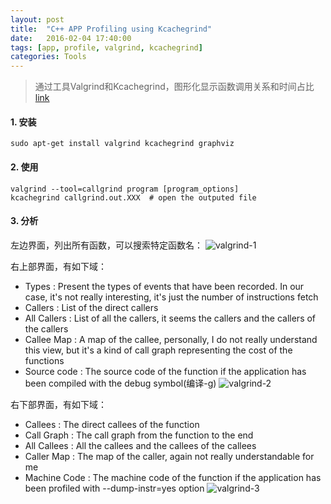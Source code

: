 ```yaml
---
layout: post
title:  "C++ APP Profiling using Kcachegrind"
date:   2016-02-04 17:40:00
tags: [app, profile, valgrind, kcachegrind]
categories: Tools
---
```


>  通过工具Valgrind和Kcachegrind，图形化显示函数调用关系和时间占比
[link](http://baptiste-wicht.com/posts/2011/09/profile-c-application-with-callgrind-kcachegrind.html)

#### 1. 安装
	sudo apt-get install valgrind kcachegrind graphviz

#### 2. 使用
	valgrind --tool=callgrind program [program_options]
	kcachegrind callgrind.out.XXX  # open the outputed file

#### 3. 分析
左边界面，列出所有函数，可以搜索特定函数名：
![valgrind-1](http://7xno5y.com1.z0.glb.clouddn.com/valgrind-1.png)

右上部界面，有如下域：

* Types : Present the types of events that have been recorded. In our case, it's not really interesting, it's just the number of instructions fetch
* Callers : List of the direct callers
* All Callers : List of all the callers, it seems the callers and the callers of the callers
* Callee Map : A map of the callee, personally, I do not really understand this view, but it's a kind of call graph representing the cost of the functions
* Source code : The source code of the function if the application has been compiled with the debug symbol(编译-g)
![valgrind-2](http://7xno5y.com1.z0.glb.clouddn.com/valgrind-2.png)

右下部界面，有如下域：

* Callees : The direct callees of the function
* Call Graph : The call graph from the function to the end
* All Callees : All the callees and the callees of the callees
* Caller Map : The map of the caller, again not really understandable for me
* Machine Code : The machine code of the function if the application has been profiled with --dump-instr=yes option
![valgrind-3](http://7xno5y.com1.z0.glb.clouddn.com/valgrind-3.png)
